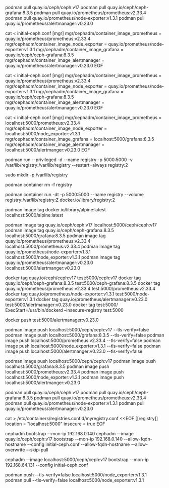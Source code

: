 podman pull quay.io/ceph/ceph:v17
podman pull quay.io/ceph/ceph-grafana:8.3.5
podman pull quay.io/prometheus/prometheus:v2.33.4
podman pull quay.io/prometheus/node-exporter:v1.3.1
podman pull quay.io/prometheus/alertmanager:v0.23.0

cat <<EOF > initial-ceph.conf
[mgr]
mgr/cephadm/container_image_prometheus = quay.io/prometheus/prometheus:v2.33.4
mgr/cephadm/container_image_node_exporter = quay.io/prometheus/node-exporter:v1.3.1
mgr/cephadm/container_image_grafana = quay.io/ceph/ceph-grafana:8.3.5
mgr/cephadm/container_image_alertmanager = quay.io/prometheus/alertmanager:v0.23.0
EOF




cat <<EOF > initial-ceph.conf
[mgr]
mgr/cephadm/container_image_prometheus = quay.io/prometheus/prometheus:v2.33.4
mgr/cephadm/container_image_node_exporter = quay.io/prometheus/node-exporter:v1.3.1
mgr/cephadm/container_image_grafana = quay.io/ceph/ceph-grafana:8.3.5
mgr/cephadm/container_image_alertmanager = quay.io/prometheus/alertmanager:v0.23.0
EOF



cat <<EOF > initial-ceph.conf
[mgr]
mgr/cephadm/container_image_prometheus = localhost:5000/prometheus:v2.33.4
mgr/cephadm/container_image_node_exporter = localhost:5000/node_exporter:v1.3.1
mgr/cephadm/container_image_grafana = localhost:5000/grafana:8.3.5
mgr/cephadm/container_image_alertmanager = localhost:5000/alertmanger:v0.23.0
EOF

podman run --privileged -d --name registry -p 5000:5000 -v /var/lib/registry:/var/lib/registry --restart=always registry:2

sudo mkdir -p /var/lib/registry


podman container rm -f registry

podman container run -dt -p 5000:5000 --name registry --volume registry:/var/lib/registry:Z docker.io/library/registry:2

podman image tag docker.io/library/alpine:latest localhost:5000/alpine:latest

podman image tag quay.io/ceph/ceph:v17 localhost:5000/ceph/ceph:v17
podman image tag quay.io/ceph/ceph-grafana:8.3.5 localhost:5000/grafana:8.3.5
podman image tag quay.io/prometheus/prometheus:v2.33.4 localhost:5000/prometheus:v2.33.4
podman image tag quay.io/prometheus/node-exporter:v1.3.1 localhost:5000/node_exporter:v1.3.1
podman image tag quay.io/prometheus/alertmanager:v0.23.0 localhost:5000/alertmanger:v0.23.0


docker tag quay.io/ceph/ceph:v17 test:5000/ceph:v17
docker tag quay.io/ceph/ceph-grafana:8.3.5 test:5000/ceph-grafana:8.3.5
docker tag quay.io/prometheus/prometheus:v2.33.4 test:5000/prometheus:v2.33.4
docker tag quay.io/prometheus/node-exporter:v1.3.1 test:5000/node-exporter:v1.3.1
docker tag quay.io/prometheus/alertmanager:v0.23.0 test:5000/alertmanager:v0.23.0
docker tag  test:5000/ 
ExecStart=/usr/bin/dockerd –insecure-registry test:5000


docker push test:5000/alertmanager:v0.23.0

podman image push localhost:5000/ceph/ceph:v17 --tls-verify=false
podman image push localhost:5000/grafana:8.3.5 --tls-verify=false
podman image push localhost:5000/prometheus:v2.33.4 --tls-verify=false
podman image push localhost:5000/node_exporter:v1.3.1 --tls-verify=false
podman image push localhost:5000/alertmanger:v0.23.0 --tls-verify=false

podman image push localhost:5000/ceph/ceph:v17
podman image push localhost:5000/grafana:8.3.5
podman image push localhost:5000/prometheus:v2.33.4
podman image push localhost:5000/node_exporter:v1.3.1
podman image push localhost:5000/alertmanger:v0.23.0



podman pull quay.io/ceph/ceph:v17
podman pull quay.io/ceph/ceph-grafana:8.3.5
podman pull quay.io/prometheus/prometheus:v2.33.4
podman pull quay.io/prometheus/node-exporter:v1.3.1
podman pull quay.io/prometheus/alertmanager:v0.23.0



cat > /etc/containers/registries.conf.d/myregistry.conf <<EOF
[[registry]]
location = "localhost:5000"
insecure = true
EOF





cephadm bootstrap --mon-ip 192.168.0.140
cephadm --image quay.io/ceph/ceph:v17  bootstrap --mon-ip 192.168.0.140 --allow-fqdn-hostname --config initial-ceph.conf  --allow-fqdn-hostname --allow-overwrite --skip-pull


cephadm --image localhost:5000/ceph/ceph:v17 bootstrap --mon-ip 192.168.64.131 --config initial-ceph.conf

podman push --tls-verify=false localhost:5000/node_exporter:v1.3.1
podman pull --tls-verify=false localhost:5000/node_exporter:v1.3.1

